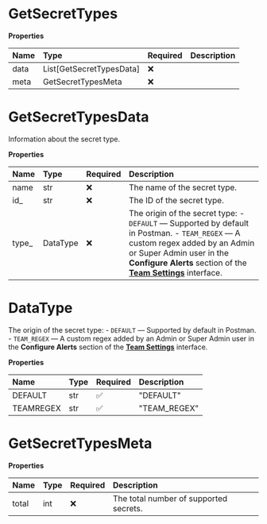 # GetSecretTypes

**Properties**

| Name | Type                     | Required | Description |
| :--- | :----------------------- | :------- | :---------- |
| data | List[GetSecretTypesData] | ❌       |             |
| meta | GetSecretTypesMeta       | ❌       |             |

# GetSecretTypesData

Information about the secret type.

**Properties**

| Name   | Type     | Required | Description                                                                                                                                                                                                                                                                                    |
| :----- | :------- | :------- | :--------------------------------------------------------------------------------------------------------------------------------------------------------------------------------------------------------------------------------------------------------------------------------------------- |
| name   | str      | ❌       | The name of the secret type.                                                                                                                                                                                                                                                                   |
| id\_   | str      | ❌       | The ID of the secret type.                                                                                                                                                                                                                                                                     |
| type\_ | DataType | ❌       | The origin of the secret type: - `DEFAULT` — Supported by default in Postman. - `TEAM_REGEX` — A custom regex added by an Admin or Super Admin user in the **Configure Alerts** section of the [**Team Settings**](https://learning.postman.com/docs/administration/team-settings/) interface. |

# DataType

The origin of the secret type: - `DEFAULT` — Supported by default in Postman. - `TEAM_REGEX` — A custom regex added by an Admin or Super Admin user in the **Configure Alerts** section of the [**Team Settings**](https://learning.postman.com/docs/administration/team-settings/) interface.

**Properties**

| Name      | Type | Required | Description  |
| :-------- | :--- | :------- | :----------- |
| DEFAULT   | str  | ✅       | "DEFAULT"    |
| TEAMREGEX | str  | ✅       | "TEAM_REGEX" |

# GetSecretTypesMeta

**Properties**

| Name  | Type | Required | Description                            |
| :---- | :--- | :------- | :------------------------------------- |
| total | int  | ❌       | The total number of supported secrets. |

<!-- This file was generated by liblab | https://liblab.com/ -->
